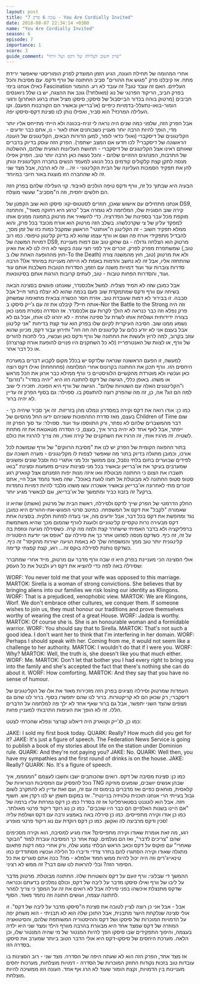 ```yaml
---
layout: post
title: "עונה 6 פרק 7 - You Are Cordially Invited"
date: 2018-08-07 22:34:14 +0300
name: "You Are Cordially Invited"
season: 6
episode: 7
importance: 1
score: 3
guide_comment: "פרק חשוב לעלילה של דקס ושל וורף"
---
```

אחרי המהומה של תחילת העונה, הגיע הזמן המוצדק לפרק הומוריסטי שיאפשר ירידת מתח. אז קיבלנו פרק "פגוש את ההורים" סביב החתונה של וורף ודקס. עם מסיבות והכל כאילו אנחנו בימי Fascination העליזים. האם זה עובד טוב? זה עובד לא רע. ההומור בפרק חביב, הריקוד הפרנגי של נוג (מאולתר!) גונב את ההצגה, יש בו שלל ניואנסים חביבים (מרטוק בוהה בכדור הבייסבול של סיסקו; סיסקו מציל אותו ברגע האחרון) ורגעי הומור-בואו-נתעלל-בדמויות כיפיים (או'ברייאן ובאשיר הם הקורבנות הפעם). וקו העלילה המרכזי? הוא סביר, ואפילו נותן לנו סצינת דקס-סיסקו יפה.

אבל הפרק הזה, שלפני כמה שנים היה נראה לי זניח-בכוונה ולא הייתי מתייחס אליו יותר מדי, הופך להיות הרבה יותר מעניין כשבוחנים אותו לאור - נו, אתם כבר יודעים - הקלינגונים של דיסקברי (ואולי כדאי לומר, למען הדורות הבאים, הקלינגונים של *העונה הראשונה* של דיסקברי? לכו תדעו אם המצב ישתפר). הפרק הזה עוסק בדיוק בדברים שאותם ראינו אצל הקלינגונים של דיסקברי - תחושת העליונות הגזעית שלהם, ההשלטה של התרבות, המנהגים ההזויים שלהם - והכל נעשה כאן הרבה יותר טוב. הפרק אפילו מנסה לתקן קצת קלקולים קודמים בכל הנוגע למעמד הנשים בחברה הקלינגונית ונותן להן את תפקיד הסמכות העליונה של הבית הקלינגוני - זה... זה לא הרבה, אבל מצד שני זה לא שהחברה הזו מוצגת באור חיובי במיוחד.

הבעיה היא שבתוך כל זה, וורף ודקס טיפה הולכים לאיבוד. קוי העלילה שלהם בפרק הזה הם חלשים יחסית, וזה ה"מסביב" שעשוי מוצלח.

אנחנו מתחילים עם אישוש שאכן, חוזרים לסטטוס-קוו: סיסקו הוא שוב הקפטן של DS9, קירה שוב הסגנית שלו, המלחמה לא נגמרה אבל "כרגע היא רחוקה מאוד", והתחנה מוקפת מכל עבר בספינות של הפדרציה. כדי להשאיר את מרטוק בתמונה ממנים אותו למפקד עליון של צי שקרכלשהו. בשלב הזה מרטוק הוא אורח מכובד בכל פרק, והוא ממלא תפקיד חשוב - זה הקלינגון ה"אותנטי" הראשון שמקבל כמות כזו של זמן מסך, להבדיל מתפקידי אורח פה ושם או וורף עצמו שהוא לא בדיוק קלינגון טיפוסי. כמו רוב דמויות המשנה של DS9, מרטוק הוא הצלחה גדולה - גם שחקן טוב וגם דמות מעניינת שמשתפרת מפרק לפרק. זוכרים איך לפני חצי עונה בקושי לא היה לנו לא את וואיון (טוב, חוץ מההופעה האחת שלו ב-To the Death) ולא את מרטוק (טוב, חוץ מהמשנה צורה שהתחזה אליו, אבל זה לא נחשב והדמות באמת לא הייתה מעניינת במיוחד אז)? הרבה סדרות צוברות עוד ועוד דמויות משנה עם הזמן; הסדרות הטובות משלבות אותם עוד ועוד, והסדרות הפחות טובות - טוב, לעתים קרובות הורגות אותם בסיטונאות.

אבל כמובן שזה לא תמיד מצליח. למשל אלכסנדר, שאנחנו פוגשים בסצינה הבאה בשיחה עם וורף ודקס שמתמקדת שוב פעם בכמה שהוא לא יוצלח בתור חייל אבל סבבה. זו בבירור לא דמות שעובדת טוב. אזרח חסר הכשרה צבאית מתאימה שמשחק אותה חייל? קיבלנו את זה עם ג'ייק סיסקו ב-Nor the Battle to the Strong וזה היה פרק נפלא וזה כבר כנראה לא הולך לקרות עם אלכסנדר. אז הסדרה נפטרת ממנו כאן בצורה ידידותית ושולחת אותו לשרת על ספינה אחרת - לא יהרגו לנו אותו, אבל גם לא נשמע ממנו שוב. הסיבה העיקרית לקיום שלו בפרק הוא עוד קצת בדיחות "אני קלינגון אבל בעצם אני לא יודע כלום על קלינגונים חה חה חה" ותירוץ עבור דקס, מכיוון שהוא עוזב בקרוב, למה לרוץ ולעשות את החתונה של וורף ודקס כאן ועכשיו, בלי לחכות להורים של וורף, או לצוות של האנטרפרייז (לא כל השחקנים היו פנויים להופעת אורח קצרצרה) או כל דבר אחר.

למעשה, זו הפעם הראשונה שנראה שלדקס יש בכלל מקום לקבוע דברים במערכת היחסים הזו. וורף תכנן את החתונה בקרונוס אחרי המלחמה (פחחחחח) ואילו דקס רוצה כאן ועכשיו ולא מוטרדת מהקשיים הלוגיסטיים כי וורף ממילא כבר ארגן את הכל מראש או משהו. באופן כללי, הגישה של דקס לחתונה הזו היא "יהיה בסדר" ו"נזרום" ו"הקלינגונים האלה עם השטויות שלהם". הגישה של וורף היא הפוכה. תזכירו לי שוב למה הם זוג? אה, כן, זה מה שהפרק רוצה להתעסק בו. ספוילר: גם בסוף הפרק זה עדיין לא יהיה ברור.

כמו כן: אודו רואה את דקס וקירה במסדרון ונמלט מהן בזריזות. זה אך סביר שיהיה כך - בעצם, מאז סדרת התהפוכות ששניהם ידעו החל מהסיום של Children of Time שום דבר מהמשברים שלהם לא נפתר, ורק התווספו עוד ועוד. ספוילר: עד סוך הפרק זה ייפתר, אבל לאף אחד לא יהיה ברור איך, בעצם, כי הסדרה מטאטאת את זה מתחת לשטיח. זה מרגיז אותי, זה הרגיז את השחקנים של קירה ואודו, וזה צריך להרגיז את כולם.

בתור ההפוגה הקומית של הפרק יש לנו את "מסיבת הרווקים" של וורף שנמשכת לכל אורכו, וכמובן מתגלה בדיוק בתור מה שאפשר לצפות לו מקלינגונים - מערה חשוכה עם לפידים שבוערים בחום בלתי נסבל, צום ממושך וכל מני אתגרי כוח וסבל שונים ומשונים שמערבים בעיקר את או'ברייאן ובאשיר בכל מני סצינות עינויים מזעזעות וסצינת "בואו תשברו את הצום כי החתונה מבוטלת וואו איזה מנות יפות הזמנתם אצל קווארק רגע סטופ סטופ החתונה לא מבוטלת אל תעזו לגעת באוכל". שזה מאוד נחמד אבל היי, אתם זוכרים מתי לאחרונה או'ברייאן ובאשיר אשכרה עשו משהו מלבד להיות דמויות נחמדות ברקע? זה בזבוז כביר ומתמשך של או'ברייאן, וגם לבאשיר מגיע יותר.

החלק הדרמטי של הפרק שייך לדקס ולסירלה, ראשת הבית של מרטוק (ואשתו) שהיא זו שאמורה "לקבל" את דקס אל המשפחה. כמיטב סרטי הפגוש-את-ההורים היא כמובן נגד ומחפשת את דקס בכל דבר, אבל יודעים מה, אני בעדה לפחות חלקית. בסצינה אחת דקס מבעירה נרות טקסיים קלינגוניים ולועגת לוורף שהמום מכך שהיא משתמשת ברפליקציה ולא בדבר האמיתי שישחרר קצת ולמה מה קרה. כשסירלה מגיעה ונוזפת בה על זה, זה כיף. כשדקס מנסה לסחוט אחר כך את סירלה עם "אופס אני יודעת היסטוריה קלינגונית יותר טוב ממך והמשפחה שלך לא באמת הגיעה ישירות מהקיסר" זה כיף. כשדקס נותנת לסירלה בוקס זה... רגע, קצת קפצתי קדימה.

אולי הסצינה הכי מעניינת בפרק היא זו שבה וורף מדבר עם מרטוק, מייד אחרי שמתברר שסירלה באה לפה כדי להוציא את דקס רע ולבטל את כל העסק:

WORF: You never told me that your wife was opposed to this marriage. 
MARTOK: Sirella is a woman of strong convictions. She believes that by bringing aliens into our families we risk losing our identity as Klingons. 
WORF: That is a prejudiced, xenophobic view. 
MARTOK: We are Klingons, Worf. We don't embrace other cultures, we conquer them. If someone wishes to join us, they must honour our traditions and prove themselves worthy of wearing the crest of a great House. 
WORF: Jadzia is worthy. 
MARTOK: Of course she is. She is an honourable woman and a formidable warrior. 
WORF: You should say that to Sirella. 
MARTOK: That's not such a good idea. I don't want her to think that I'm interfering in her domain. 
WORF: Perhaps I should speak with her. Coming from me, it would not seem like a challenge to her authority. 
MARTOK: I wouldn't do that if I were you. 
WORF: Why? 
MARTOK: Well, the truth is, she doesn't like you that much either. 
WORF: Me. 
MARTOK: Don't let that bother you I had every right to bring you into the family and she's accepted the fact that there's nothing she can do about it. 
WORF: How comforting. 
MARTOK: And they say that you have no sense of humour.

העמדות שמרטוק וסירלה מציגים בפרק הזה מזכירות מאוד את אלו של הקלינגונים של דיסקברי; רק שכאן הם לא קריקטורות. ברור לנו שהם יתפשרו בסוף. ברור לנו שהם גם מצפים שהצד השני יתפשר, אבל גם ברור שאף אחד לא ילך פה למלחמה על הדברים הללו. זה לא הופך את העימות התרבותי למעניין פחות.

כמו כן, לג'ייק וקווארק היה דיאלוג קצרצר ונפלא שהכרחי לצטט:

JAKE: I sold my first book today. 
QUARK: Really? How much did you get for it? 
JAKE: It's just a figure of speech. The Federation News Service is going to publish a book of my stories about life on the station under Dominion rule. 
QUARK: And they're not paying you? 
JAKE: No. 
QUARK: Well then, you have my sympathies and the first round of drinks is on the house. 
JAKE: Really? 
QUARK: No. It's a figure of speech. 

כמו כן: סצינת מסיבה של דקס. רואים שהכותבים ישבו וחשבו לעצמם "הממממ, איך נוכל להפסיק עם המסיבות הנוראיות של TNG שבהן אנשים יושבים, שומעים מוזיקה קלאסית, מוחאים כפיים ואז מדברים בנימוס זה עם זה, ועם זאת עדיין לא להתקרב לשום גבול בעייתי הרי אנחנו תוכנית טלוויזיה בניינטיז". אז במקום חשפן יש לנו רקדן אש. חשוף חזה. אבל הוא לוטננט בסטארפליט! אז זה בסדר! כמו כן דקס נמרחת עליו ברמה של "אם היינו בשנות האלפיים הם כבר היו שוכבים". כמו כן נוג רוקד ריקוד פרנגי מאולתר. כמו כן אודו וקירה מתפייסים. כמו כן סירלה באה באמצע ורבה עם דקס ושולפת עליה סכין ודקס מרביצה לה ואקשן. כמו כן דקס רוקדת עם נוג ריקוד פרנגי מופרע!

רגע, מה זאת אומרת שאודו וקירה מתפייסים? אודו מגיע למסיבה, הוא וקירה מסכימים שהם "צריכים לדבר", ואז הם נעלמים. קצת אחר כך המסיבה עוברת למוד "הבוקר שאחרי" עם פוקוס על דקס וכאב הראש הבלתי נמנע שלה, ורק אחרי כמה דקות פתאום מתגלה שאודו וקירה הסתגרו להם בחדר צדדי ודיברו כל הלילה ועכשיו מסתודדים כמו טינאייג'רים וזה היה יכול להיות ממש חמוד אלמלא - מה? ככה אתם סוגרים את כל הסיפור הזה? ובלי להראות לנו שום דבר? זה ממש לא רציני.

ההמשך די שבלוני: וורף זועם על דקס והשטויות שלה. החתונה מבוטלת. מרטוק מדבר על ליבו של וורף ואילו סיסקו מדבר על ליבה של דקס, וכולם נמלכים בדעתם וכנראה שדקס מתנצלת איכשהו בפני סירלה אבל לא רואים את זה על המסך כי צריך למהר לחתונה עצמה, ועושים חתונה וזה נחמד מאוד. הסוף.

אבל - אבל אני כן רוצה לציין לטובה את סצינת ה"סיסקו מדבר על ליבה של דקס". זו אולי סצינה שנלקחת הישר מתבנית, אבל התוכן שלה הוא לא תבניתי - הוא משחק יפה על הדמויות המוכרות של סיסקו ושל דקס וההיסטוריה המשותפת שלהם, והסיטואציה המוזרה של דקס שמצד אחד היא מבוגרת בהרבה מוורף הילד ומצד שני היא ילדה בעצמה, והיפוך התפקידים שבו סיסקו הפך להיות המנטור של מי שהיה המנטור שלו, וכן הלאה. מערכת היחסים של סיסקו-דקס היא אולי הדבר הטוב ביותר שמערב את סיסקו בסדרה הזו.

אז מצד אחד, הפרק הזה הוא לא שעתה היפה של הסדרה. מצד שני - רוב הסצינות בו עובדות טוב בזכות נקודות החוזק המוכרות של הסדרה - דמויות מוצלחות, מערכות יחסים מעניינות בין הדמויות, וקצת הומור שעוד לא הרג אף אחד. העונה הזו ממשיכה להיות מוצלחת.
